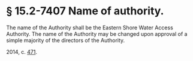 # § 15.2-7407 Name of authority.

<p>The name of the Authority shall be the Eastern Shore Water Access Authority. The name of the Authority may be changed upon approval of a simple majority of the directors of the Authority.</p><p>2014, c. <a href='http://lis.virginia.gov/cgi-bin/legp604.exe?141+ful+CHAP0471'>471</a>.</p>